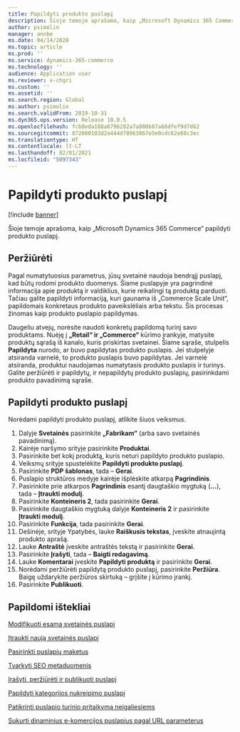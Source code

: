```yaml
---
title: Papildyti produkto puslapį
description: Šioje temoje aprašoma, kaip „Microsoft Dynamics 365 Commerce“ papildyti produkto puslapį.
author: psimolin
manager: annbe
ms.date: 04/14/2020
ms.topic: article
ms.prod: ''
ms.service: dynamics-365-commerce
ms.technology: ''
audience: Application user
ms.reviewer: v-chgri
ms.custom: ''
ms.assetid: ''
ms.search.region: Global
ms.author: psimolin
ms.search.validFrom: 2019-10-31
ms.dyn365.ops.version: Release 10.0.5
ms.openlocfilehash: fcb8eda188a6796282a7a800b87a68dfef9d7d62
ms.sourcegitcommit: 872600103d2a444d78963867e5e0cdc62e68c3ec
ms.translationtype: HT
ms.contentlocale: lt-LT
ms.lasthandoff: 02/01/2021
ms.locfileid: "5097343"
---
```

# <a name="enrich-a-product-page"></a>Papildyti produkto puslapį


[!include [banner](includes/banner.md)]

Šioje temoje aprašoma, kaip „Microsoft Dynamics 365 Commerce“ papildyti produkto puslapį.

## <a name="overview"></a>Peržiūrėti

Pagal numatytuosius parametrus, jūsų svetainė naudoja bendrąjį puslapį, kad būtų rodomi produkto duomenys. Šiame puslapyje yra pagrindinė informacija apie produktą ir valdiklius, kurie reikalingi tą produktą parduoti. Tačiau galite papildyti informaciją, kuri gaunama iš „Commerce Scale Unit“, papildomais konkretaus produkto paveikslėliais arba tekstu. Šis procesas žinomas kaip produkto puslapio papildymas.

Daugeliu atvejų, norėsite naudoti konkretų papildomą turinį savo produktams. Nuėję į **„Retail“ ir „Commerce“** kūrimo įrankyje, matysite produktų sąrašą iš kanalo, kuris priskirtas svetainei. Šiame sąraše, stulpelis **Papildyta** nurodo, ar buvo papildytas produkto puslapis. Jei stulpelyje atsiranda varnelė, to produkto puslapis buvo papildytas. Jei varnelė atsiranda, produktui naudojamas numatytasis produkto puslapis ir turinys. Galite peržiūrėti ir papildytų, ir nepapildytų produkto puslapių, pasirinkdami produkto pavadinimą sąraše.

## <a name="enrich-a-product-page"></a>Papildyti produkto puslapį

Norėdami papildyti produkto puslapį, atlikite šiuos veiksmus.

1. Dalyje **Svetainės** pasirinkite **„Fabrikam“** (arba savo svetainės pavadinimą).
1. Kairėje naršymo srityje pasirinkite **Produktai**.
1. Pasirinkite bet kokį produktą, kuris neturi papildyto produkto puslapio.
1. Veiksmų srityje spustelėkite **Papildyti produkto puslapį**.
1. Pasirinkite **PDP šablonas**, tada – **Gerai**.
1. Puslapio struktūros medyje kairėje išplėskite atkarpą **Pagrindinis**.
1. Pasirinkite prie atkarpos **Pagrindinis** esantį daugtaškio mygtuką (**...**), tada – **Įtraukti modulį**.
1. Pasirinkite **Konteineris 2**, tada pasirinkite **Gerai**.
1. Pasirinkite daugtaškio mygtuką dalyje **Konteineris 2** ir pasirinkite **Įtraukti modulį**.
1. Pasirinkite **Funkcija**, tada pasirinkite **Gerai**.
1. Dešinėje, srityje Ypatybės, lauke **Raiškusis tekstas**, įveskite atnaujintą produkto aprašą.
1. Lauke **Antraštė** įveskite antraštės tekstą ir pasirinkite **Gerai**.
1. Pasirinkite **Įrašyti**, tada – **Baigti redagavimą**.
1. Lauke **Komentarai** įveskite **Papildyti produktą** ir pasirinkite **Gerai**.
1. Norėdami peržiūrėti papildytą produkto puslapį, pasirinkite **Peržiūra**. Baigę uždarykite peržiūros skirtuką – grįšite į kūrimo įrankį.
1. Pasirinkite **Publikuoti**.

## <a name="additional-resources"></a>Papildomi ištekliai

[Modifikuoti esamą svetainės puslapį](modify-existing-page.md)

[Įtraukti naują svetainės puslapį](add-new-page.md)

[Pasirinkti puslapių maketus](select-page-layouts.md)

[Tvarkyti SEO metaduomenis](manage-seo-metadata.md)

[Įrašyti, peržiūrėti ir publikuoti puslapį](save-preview-publish-page.md)

[Papildyti kategorijos nukreipimo puslapį](enrich-category-page.md)

[Patikrinti puslapio turinio pritaikymą neįgaliesiems](verify-accessibility.md)

[Sukurti dinaminius e-komercijos puslapius pagal URL parameterus](create-dynamic-pages.md)
